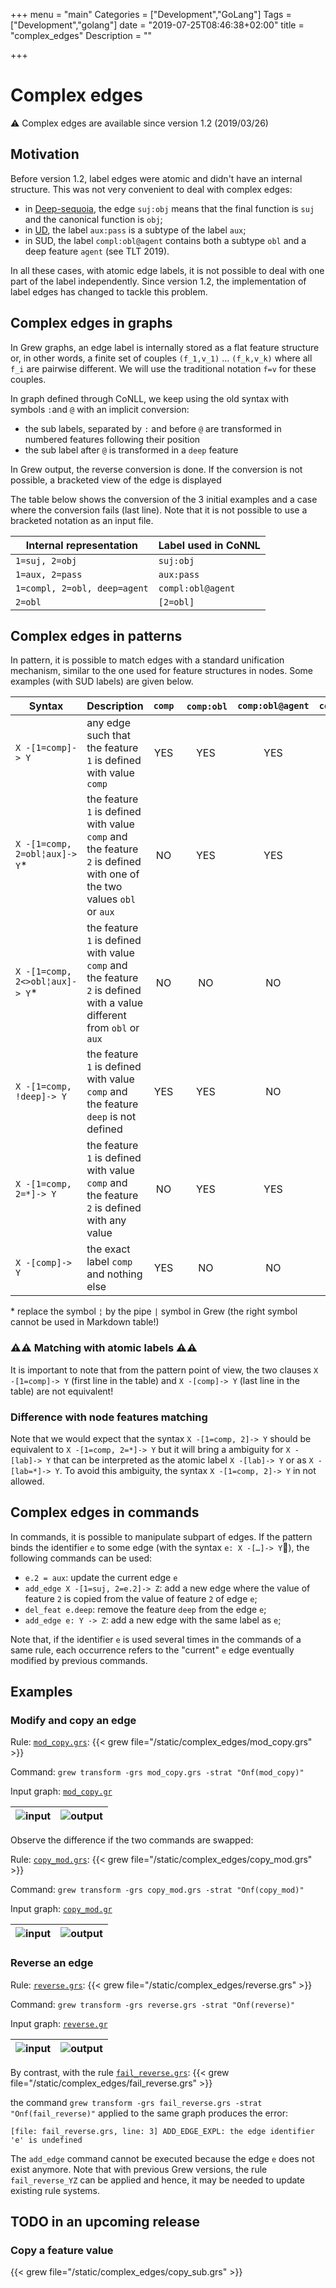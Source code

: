 +++
menu = "main"
Categories = ["Development","GoLang"]
Tags = ["Development","golang"]
date = "2019-07-25T08:46:38+02:00"
title = "complex_edges"
Description = ""

+++

# Complex edges

:warning: Complex edges are available since version 1.2 (2019/03/26)

## Motivation
Before version 1.2, label edges were atomic and didn't have an internal structure.
This was not very convenient to deal with complex edges:

  * in [Deep-sequoia](deep-sequoia.inria.fr), the edge `suj:obj` means that the final function is `suj` and the canonical function is `obj`;
  * in [UD](https://universaldependencies.org), the label `aux:pass` is a subtype of the label `aux`;
  * in SUD, the label `compl:obl@agent` contains both a subtype `obl` and a deep feature `agent` (see TLT 2019).

In all these cases, with atomic edge labels, it is not possible to deal with one part of the label independently.
Since version 1.2, the implementation of label edges has changed to tackle this problem.

## Complex edges in graphs
In Grew graphs, an edge label is internally stored as a flat feature structure or, in other words, a finite set of couples `(f_1,v_1)` … `(f_k,v_k)` where all `f_i` are pairwise different.
We will use the traditional notation `f=v` for these couples.

In graph defined through CoNLL, we keep using the old syntax with symbols `:`and `@` with an implicit conversion:

  * the sub labels, separated by `:` and before `@` are transformed in numbered features following their position
  * the sub label after `@` is transformed in a `deep` feature

In Grew output, the reverse conversion is done.
If the conversion is not possible, a bracketed view of the edge is displayed

The table below shows the conversion of the 3 initial examples and a case where the conversion fails (last line).
Note that it is not possible to use a bracketed notation as an input file.

| Internal representation      | Label used in CoNNL |
|------------------------------|---------------------|
| `1=suj, 2=obj`               | `suj:obj`           |
| `1=aux, 2=pass`              | `aux:pass`          |
| `1=compl, 2=obl, deep=agent` | `compl:obl@agent`   |
| `2=obl`                      | `[2=obl]`           |

## Complex edges in patterns

In pattern, it is possible to match edges with a standard unification mechanism, similar to the one used for feature structures in nodes.
Some examples (with SUD labels) are given below.

| Syntax            | Description | `comp` | `comp:obl` | `comp:obl@agent` | `comp:aux` | `comp:obj@lvc` |
|-------------------|-------------|:------:|:----------:|:----------------:|:----------:|:----------:|
| `X -[1=comp]-> Y` | any edge such that the feature `1` is defined with value `comp` | YES | YES | YES |YES | YES |
| `X -[1=comp, 2=obl¦aux]-> Y`* | the feature `1` is defined with value `comp` and the feature `2` is defined with one of the two values `obl` or `aux` | NO | YES |YES |YES | NO|
| `X -[1=comp, 2<>obl¦aux]-> Y`* | the feature `1` is defined with value `comp` and the feature `2` is defined with a value different from `obl` or `aux` | NO | NO | NO | NO | YES |
| `X -[1=comp, !deep]-> Y` | the feature `1` is defined with value `comp` and the feature `deep` is not defined | YES | YES | NO |YES | NO|
| `X -[1=comp, 2=*]-> Y` | the feature `1` is defined with value `comp` and the feature `2` is defined with any value | NO | YES | YES |YES | YES|
| `X -[comp]-> Y` | the exact label `comp` and nothing else | YES | NO | NO | NO | NO |

\* replace the symbol `¦` by the pipe `|` symbol in Grew (the right symbol cannot be used in Markdown table!)

### :warning::warning: Matching with atomic labels :warning::warning:

It is important to note that from the pattern point of view, the two clauses `X -[1=comp]-> Y` (first line in the table) and `X -[comp]-> Y` (last line in the table) are not equivalent!

### Difference with node features matching

Note that we would expect that the syntax `X -[1=comp, 2]-> Y` should be equivalent to `X -[1=comp, 2=*]-> Y` but it will bring a ambiguity for `X -[lab]-> Y` that can be interpreted as the atomic label `X -[lab]-> Y` or as `X -[lab=*]-> Y`.
To avoid this ambiguity, the syntax `X -[1=comp, 2]-> Y` in not allowed.

## Complex edges in commands

In commands, it is possible to manipulate subpart of edges.
If the pattern binds the identifier `e` to some edge (with the syntax `e: X -[…]-> Y`), the following commands can be used:

 * `e.2 = aux`: update the current edge `e`
 * `add_edge X -[1=suj, 2=e.2]-> Z`: add a new edge where the value of feature `2` is copied from the value of feature `2` of edge `e`;
 * `del_feat e.deep`: remove the feature `deep` from the edge `e`;
 * `add_edge e: Y -> Z`: add a new edge with the same label as `e`;

Note that, if the identifier `e` is used several times in the commands of a same rule, each occurrence refers to the "current" `e` edge eventually modified by previous commands.

## Examples

### Modify and copy an edge

Rule: [`mod_copy.grs`](../complex_edges/mod_copy.grs):
{{< grew file="/static/complex_edges/mod_copy.grs" >}}

Command: `grew transform -grs mod_copy.grs -strat "Onf(mod_copy)"`

Input graph: [`mod_copy.gr`](../complex_edges/mod_copy.gr)

| ![input](/complex_edges/_mod_copy_in.svg) | ![output](/complex_edges/_mod_copy_out.svg) |
|:---:|:---:|

Observe the difference if the two commands are swapped:

Rule: [`copy_mod.grs`](../complex_edges/copy_mod.grs):
{{< grew file="/static/complex_edges/copy_mod.grs" >}}

Command: `grew transform -grs copy_mod.grs -strat "Onf(copy_mod)"`

Input graph: [`copy_mod.gr`](../complex_edges/copy_mod.gr)

| ![input](/complex_edges/_copy_mod_in.svg) | ![output](/complex_edges/_copy_mod_out.svg) |
|:---:|:---:|


### Reverse an edge

Rule: [`reverse.grs`](../complex_edges/reverse.grs):
{{< grew file="/static/complex_edges/reverse.grs" >}}

Command: `grew transform -grs reverse.grs -strat "Onf(reverse)"`

Input graph:  [`reverse.gr`](../complex_edges/reverse.gr)

| ![input](/complex_edges/_reverse_in.svg) | ![output](/complex_edges/_reverse_out.svg) |
|:---:|:---:|

By contrast, with the rule [`fail_reverse.grs`](../complex_edges/fail_reverse.grs):
{{< grew file="/static/complex_edges/fail_reverse.grs" >}}

the command `grew transform -grs fail_reverse.grs -strat "Onf(fail_reverse)"` applied to the same graph produces the error:

```[file: fail_reverse.grs, line: 3] ADD_EDGE_EXPL: the edge identifier 'e' is undefined```

The `add_edge` command cannot be executed because the edge `e` does not exist anymore.
Note that with previous Grew versions, the rule `fail_reverse_YZ` can be applied and hence, it may be needed to update existing rule systems.

## TODO in an upcoming release

### Copy a feature value

{{< grew file="/static/complex_edges/copy_sub.grs" >}}

